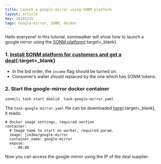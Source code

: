 ```yaml
---
title: Launch a google-mirror using SONM platform
layout: article
key: 20181215
tags: Google-mirror, SONM, docker
---
```


Hello everyone! In this tutorial, sonmwalker will show how to launch a google mirror using the [SONM platform](https://docs.sonm.com/){:target=_blank}.

<!--more-->

### 1. [Install SONM platform for customers and get a deal](https://sonmwalker.github.io/2018/12/12/sonm-intro.html){:target=_blank}

>>
- In the bid order, the `income` flag should be turned on.
- Consumer’s wallet should replaced by the one which has SONM tokens.

### 2. Start the google-mirror docker container

`sonmcli task start dealid  task-google-mirror.yaml`

The `task-google-mirror.yaml` file can be downloaded [here](https://github.com/sonmwalker/ss/blob/master/sonm/task-google-mirror.yaml){:target=_blank}, it reads:

```
# docker image settings, required section
container:
  # Image name to start on worker, required param.
  image: jim3ma/google-mirror
  container_name: google-mirror
  expose:
    - 80:80
```

Now you can access the google-mirror using the IP of the deal supplier.




